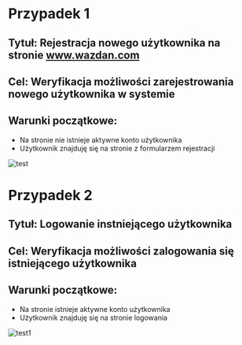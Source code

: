# Przypadek 1
## Tytuł: Rejestracja nowego użytkownika na stronie www.wazdan.com
## Cel: Weryfikacja możliwości zarejestrowania nowego użytkownika w systemie 
## Warunki początkowe: 
* Na stronie nie istnieje aktywne konto użytkownika
* Użytkownik znajduję się na stronie z formularzem rejestracji

![test](https://i.ibb.co/gFc1cQV/12345.png)
# Przypadek 2
## Tytuł: Logowanie instniejącego użytkownika 
## Cel: Weryfikacja możliwości zalogowania się istniejącego użytkownika 
## Warunki początkowe:
* Na stronie istnieje aktywne konto użytkownika
* Użytkownik znajduję się na stronie logowania

![test1](https://i.ibb.co/J3sdX4X/213.png)
